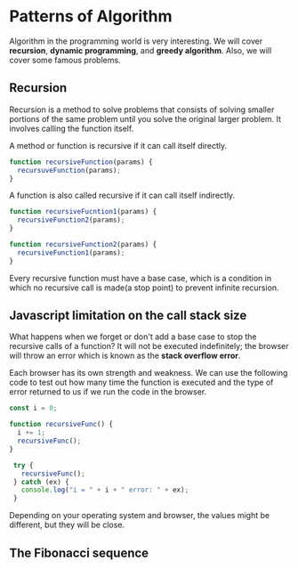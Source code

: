 # Patterns of Algorithm

Algorithm in the programming world is very interesting. We will cover **recursion**, **dynamic programming**, and **greedy algorithm**. Also, we will cover some famous problems.

## Recursion

Recursion is a method to solve problems that consists of solving smaller portions of the same problem until you solve the original larger problem. It involves calling the function itself.

A method or function is recursive if it can call itself directly.

```javascript
function recursiveFunction(params) {
  recursuveFunction(params);
}
```

A function is also called recursive if it can call itself indirectly.

```javascript
function recursiveFucntion1(params) {
  recursiveFunction2(params);
}

function recursiveFunction2(params) {
  recursiveFunction1(params);
}
```

Every recursive function must have a base case, which is a condition in which no recursive call is made(a stop point) to prevent infinite recursion.

## Javascript limitation on the call stack size

What happens when we forget or don't add a base case to stop the recursive calls of a function? It will not be executed indefinitely; the browser will throw an error which is known as the **stack overflow error**.

Each browser has its own strength and weakness. We can use the following code to test out how many time the function is executed and the type of error returned to us if we run the code in the browser.

```Javascript
const i = 0;

function recursiveFunc() {
  i += 1;
  recursiveFunc();
}

 try {
   recursiveFunc();
 } catch (ex) {
   console.log("i = " + i + " error: " + ex);
 }
 ```

 Depending on your operating system and browser, the values might be different, but they will be close.

 ## The Fibonacci sequence
